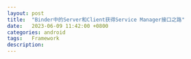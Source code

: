 ```yaml
---
layout: post
title:  "Binder中的Server和Client获得Service Manager接口之路"
date:   2023-06-09 11:42:00 +0800
categories: android
tags:   Framework
description:
---
```


